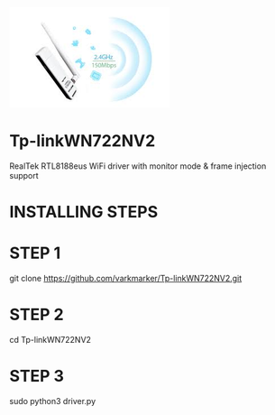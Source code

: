 ![github-small](https://github.com/varkmarker/Tp-linkWN722NV2/blob/v5.3.9/image/image.jpg)
# Tp-linkWN722NV2
RealTek RTL8188eus WiFi driver with monitor mode &amp; frame injection support

# INSTALLING STEPS
# STEP 1
git clone https://github.com/varkmarker/Tp-linkWN722NV2.git
# STEP 2
cd Tp-linkWN722NV2
# STEP 3
sudo python3 driver.py
